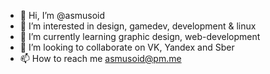 - 👋 Hi, I’m @asmusoid
- 👀 I’m interested in design, gamedev, development & linux
- 🌱 I’m currently learning graphic design, web-development
- 💞️ I’m looking to collaborate on VK, Yandex and Sber
- 📫 How to reach me asmusoid@pm.me

<!---
asmusoid/asmusoid is a ✨ special ✨ repository because its `README.md` (this file) appears on your GitHub profile.
You can click the Preview link to take a look at your changes.
--->

